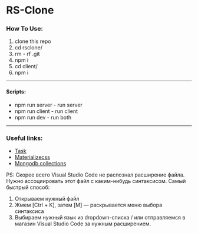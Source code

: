 # RS-Clone

<h3>How To Use:</h3>

<ol>
    <li>clone this repo</li>
    <li>cd rsclone/</li>
    <li>rm - rf .git</li>
    <li>npm i</li>
    <li>cd client/</li>
    <li>npm i</li>
</ol>
<hr>

<h4>Scripts:</h4>

<ul>
<li>npm run server - run server</li>
<li>npm run client - run client</li>
<li>npm run dev - run both</li>
</ul>

<hr/>

<h3>Useful links:</h3>
<ul>
    <li>
        <a href="https://github.com/rolling-scopes-school/tasks/blob/master/tasks/rsclone/rsclone.md">Task</a>
    </li>
    <li>
        <a href="https://materializecss.com/">Materializecss</a>
    </li>
    <li>
        <a href="https://cloud.mongodb.com/v2/5fec3f4da61e257899ee9d35#metrics/replicaSet/5fec4039c97c5b29fc5ab5b3/explorer/app/users/find">Mongodb collections</a>
    </li>
</ul>


PS: Скорее всего Visual Studio Code не распознал расширение файла. Нужно ассоциировать этот файл с каким-нибудь синтаксисом.
Самый быстрый способ:
1. Открываем нужный файл
2. Жмем [Ctrl + K], затем [M] — раскрывается меню выбора синтаксиса
3. Выбираем нужный язык из dropdown-списка / или отправляемся в магазин Visual Studio Code за нужным расширением.
